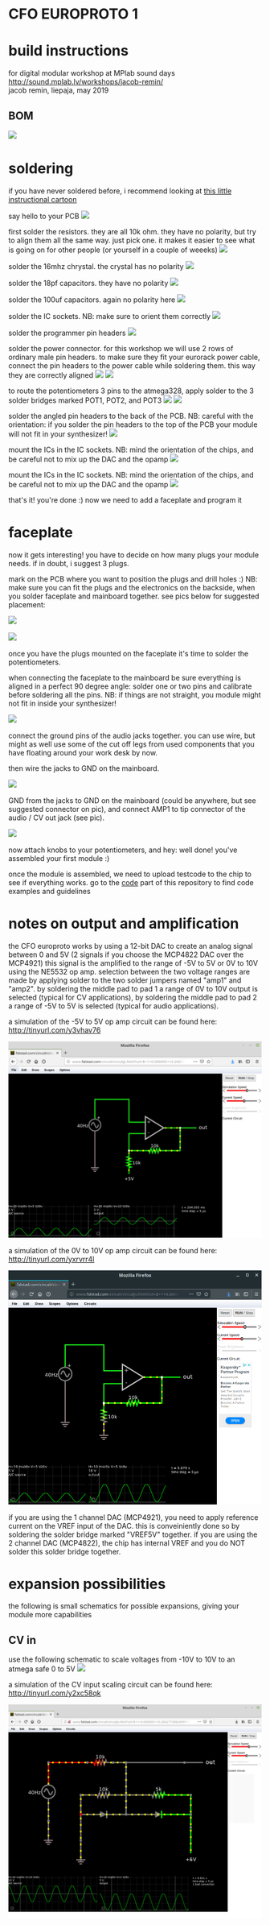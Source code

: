 # CFO EUROPROTO 1
# build instructions
for digital modular workshop at MPlab sound days  
http://sound.mplab.lv/workshops/jacob-remin/  
jacob remin, liepaja, may 2019  

## BOM

![](pics/BOM.png)

# soldering

if you have never soldered before, i recommend looking at [this little instructional cartoon](https://blog.adafruit.com/2010/02/19/soldering-is-easy-heres-how-to-do-it-comic/)

say hello to your PCB
![](pics/step01.png)

first solder the resistors. they are all 10k ohm. they have no polarity, but try to align them all the same way. just pick one. it makes it easier to see what is going on for other people (or yourself in a couple of weeeks)
![](pics/step02.png)

solder the 16mhz chrystal. the crystal has no polarity
![](pics/step03.png)

solder the 18pf capacitors. they have no polarity
![](pics/step04.png)

solder the 100uf capacitors. again no polarity here
![](pics/step05.png)

solder the IC sockets. NB: make sure to orient them correctly
![](pics/step06.png)

solder the programmer pin headers
![](pics/step07.png)

solder the power connector. for this workshop we will use 2 rows of ordinary male pin headers. to make sure they fit your eurorack power cable, connect the pin headers to the power cable while soldering them. this way they are correctly aligned
![](pics/step08A.png)
![](pics/step08B.png)

to route the potentiometers 3 pins to the atmega328, apply solder to the 3 solder bridges marked POT1, POT2, and POT3
![](pics/step09A.png)
![](pics/step09B.png)

solder the angled pin headers to the back of the PCB. NB: careful with the orientation: if you solder the pin headers to the top of the PCB your module will not fit in your synthesizer!
![](pics/step10.png)

mount the ICs in the IC sockets. NB: mind the orientation of the chips, and be careful not to mix up the DAC and the opamp
![](pics/step11.png)

mount the ICs in the IC sockets. NB: mind the orientation of the chips, and be careful not to mix up the DAC and the opamp
![](pics/step11.png)

that's it! you're done :) now we need to add a faceplate and program it

# faceplate

now it gets interesting! you have to decide on how many plugs your module needs. if in doubt, i suggest 3 plugs.

mark on the PCB where you want to position the plugs and drill holes :) NB: make sure you can fit the plugs and the electronics on the backside, when you solder faceplate and mainboard together. see pics below for suggested placement:

![](pics/faceplateSuggestedPlugPlacement.png)

![](pics/drill.png)

once you have the plugs mounted on the faceplate it's time to solder the potentiometers.

when connecting the faceplate to the mainboard be sure everything is aligned in a perfect 90 degree angle: solder one or two pins and calibrate before soldering all the pins. NB: if things are not straight, you module might not fit in inside your synthesizer!

![](pics/angledPCBs.png)

connect the ground pins of the audio jacks together. you can use wire, but might as well use some of the cut off legs from used components that you have floating around your work desk by now. 

then wire the jacks to GND on the mainboard.

![](pics/connectGND.png)

GND from the jacks to GND on the mainboard (could be anywhere, but see suggested connector on pic), and connect AMP1 to tip connector of the audio / CV out jack (see pic).

![](pics/AMP1toJack.png)

now attach knobs to your potentiometers, and hey: well done! you've assembled your first module :)

once the module is assembled, we need to upload testcode to the chip to see if everything works. go to the [code](https://github.com/jsr606/EUROPROTO/tree/master/SoundDays_MPlab/code) part of this repository to find code examples and guidelines

# notes on output and amplification

the CFO europroto works by using a 12-bit DAC to create an analog signal between 0 and 5V (2 signals if you choose the MCP4822 DAC over the MCP4921)
this signal is the amplified to the range of -5V to 5V or 0V to 10V using the NE5532 op amp. selection between the two voltage ranges are made by applying solder to the two solder jumpers named "amp1" and "amp2". by soldering the middle pad to pad 1 a range of 0V to 10V output is selected (typical for CV applications), by soldering the middle pad to pad 2 a range of -5V to 5V is selected (typical for audio applications).

a simulation of the -5V to 5V op amp circuit can be found here: http://tinyurl.com/y3vhav76

![](pics/falstad_opAmp_simulation.png)

a simulation of the 0V to 10V op amp circuit can be found here: http://tinyurl.com/yxrvrr4l

![](pics/AMPOUT_CV_range.png)

if you are using the 1 channel DAC (MCP4921), you need to apply reference current on the VREF input of the DAC. this is conveiniently done so by soldering the solder bridge marked "VREF5V" together. if you are using the 2 channel DAC (MCP4822), the chip has internal VREF and you do NOT solder this solder bridge together.


# expansion possibilities

the following is small schematics for possible expansions, giving your module more capabilities

## CV in

use the following schematic to scale voltages from -10V to 10V to an atmega safe 0 to 5V
![](pics/CVin.png)

a simulation of the CV input scaling circuit can be found here: http://tinyurl.com/y2xc58qk

![](pics/CV_input_scaling.png)

